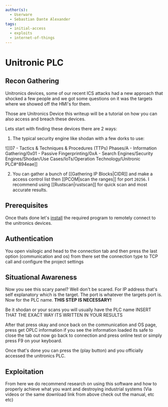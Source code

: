 ```yaml
---
author(s):
  - Userware
  - Sebastian Dante Alexander
tags:
  - initial-access
  - exploits
  - internet-of-things
---
```

# Unitronic PLC

## Recon Gathering

Unitronics devices, some of our recent ICS attacks had a new approach that shocked a few people and we got some questions on it was the targets where we showed off the HMI's for them.

Those are Unitronics Device this writeup will be a tutorial on how you can also access and breach these devices.

Lets start with finding these devices there are 2 ways:

1. The typical security engine like shodan with a few dorks to use:

![[07 - Tactics & Techniques & Procedures (TTPs) Phases/A - Information Gathering/0x01 - Passive Fingerprinting/0xA - Search Engines/Security Engines/Shodan/Use Cases/IoTs/Operation Technology/Unitronic PLC#^894eae]]

2. You can gather a bunch of [[Gathering IP Blocks|CIDR]] and make a access control list then [[PCOM|scan the ranges]] for port `20256`. I recommend using [[Rustscan|rustscan]] for quick scan and most accurate results.

## Prerequisites

Once thats done let's [install](https://www.unitronicsplc.com/software-visilogic-for-programmable-controllers/) the required program to remotely connect to the unitronics devices.

## Authentication

You open visilogic and head to the connection tab and then press the last option (communication and os) from there set the connection type to TCP call and configure the project settings 

## Situational Awareness

Now you see this scary panel? Well don't be scared. For IP address that's self explanatory which is the target. The port is whatever the targets port is. Now for the PLC name. **THIS STEP IS NECESSARY!**

Be it shodan or your scans you will usually have the PLC name INSERT THAT THE EXACT WAY ITS WRITTEN IN YOUR RESULTS

After that press okay and once back on the communication and OS page, press get OPLC information if you see the information loaded its safe to close the tab out now go back to connection and press online test or simply press F9 on your keyboard.

Once that's done you can press the (play button) and you officially accessed the unitronics PLC.

## Exploitation

From here we do recommend research on using this software and how to properly achieve what you want and destroying industrial systems (Via videos or the same download link from above check out the manual, etc etc)